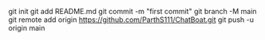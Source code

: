 git init
git add README.md
git commit -m "first commit"
git branch -M main
git remote add origin https://github.com/ParthS111/ChatBoat.git
git push -u origin main